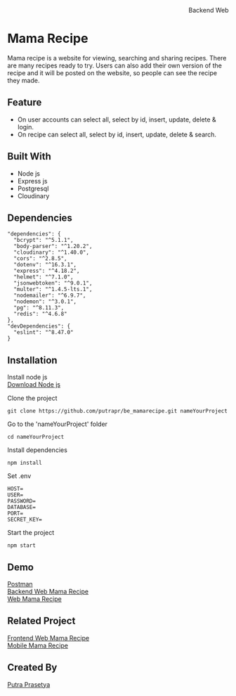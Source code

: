 <p align="right">Backend Web</p> 


# Mama Recipe
Mama recipe is a website for viewing, searching and sharing recipes. There are many recipes ready to try. Users can also add their own version of the recipe and it will be posted on the website, so people can see the recipe they made.

## Feature
* On user accounts can select all, select by id, insert, update, delete & login.
* On recipe can select all, select by id, insert, update, delete & search.

## Built With
* Node js
* Express js
* Postgresql
* Cloudinary

## Dependencies
```
"dependencies": {
  "bcrypt": "^5.1.1",
  "body-parser": "^1.20.2",
  "cloudinary": "^1.40.0",
  "cors": "^2.8.5",
  "dotenv": "^16.3.1",
  "express": "^4.18.2",
  "helmet": "^7.1.0",
  "jsonwebtoken": "^9.0.1",
  "multer": "^1.4.5-lts.1",
  "nodemailer": "^6.9.7",
  "nodemon": "^3.0.1",
  "pg": "^8.11.3",
  "redis": "^4.6.8"
},
"devDependencies": {
  "eslint": "^8.47.0"
}
```

## Installation
Install node js  
[Download Node js](https://nodejs.org/en)

Clone the project 
```
git clone https://github.com/putrapr/be_mamarecipe.git nameYourProject
```

Go to the 'nameYourProject' folder
```
cd nameYourProject
```

Install dependencies
```
npm install
```

Set .env
```
HOST=
USER=
PASSWORD=
DATABASE=
PORT=
SECRET_KEY=
```

Start the project
```
npm start
```

## Demo
[Postman](https://documenter.getpostman.com/view/28064099/2sA2r9X4Kf)  
[Backend Web Mama Recipe](https://be-mamarecipe.vercel.app)  
[Web Mama Recipe](https://mamarecipe.vercel.app)

## Related Project
[Frontend Web Mama Recipe](https://github.com/putrapr/mamarecipe)  
[Mobile Mama Recipe](https://github.com/putrapr/mobile-mama-recipe)


## Created By
[Putra Prasetya](https://github.com/putrapr)  
